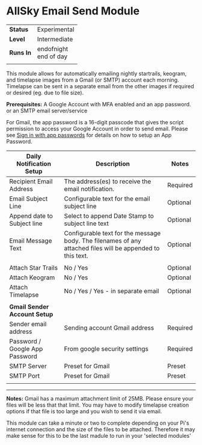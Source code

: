 # AllSky Email Send Module

|||
| ------------ | ------------ |
| **Status**   | Experimental |
| **Level**    | Intermediate |
| **Runs In**  | endofnight <br>end of day   |
|||

This module allows for automatically emailing nightly startrails, keogram, and timelapse images from a Gmail (or SMTP) account each morning. 
Timelapse can be sent in a separate email from the other images if required or desired (eg. due to file size).

**Prerequisites:**
A Google Account with MFA enabled and an app password.
or an SMTP email server/service

For Gmail, the app password is a 16-digit passcode that gives the script permission to access your Google Account in order to send email.
Please see [Sign in with app passwords](https://support.google.com/accounts/answer/185833?hl=en) for details on how to setup an App Password.


|**Daily Notification Setup**   | Description  |Notes|
| ------------                  | ------------ |------------ |
| Recipient Email Address       | The address(es) to receive the email notification.  |Required|
| Email Subject Line            | Configurable text for the email subject line |Optional|
| Append date to Subject line   | Select to append Date Stamp to subject line text |Optional|
| Email Message Text            | Configurable text for the message body.  The filenames of any attached files will be appended to this text.|Optional|
||||
| Attach Star Trails            | No / Yes |Optional|
| Attach Keogram                | No / Yes |Optional|
| Attach Timelapse              | No / Yes / Yes - in separate email |Optional|
||||
| **Gmail Sender Account Setup**|||
| Sender email address          | Sending account Gmail address      | Required |
| Password / Google App Password    | From google security settings |Required|
| SMTP Server                   | Preset for Gmail|Preset|
| SMTP Port                     | Preset for Gmail|Preset|
||||
----------------------

**Notes:**
Gmail has a maximum attachment limit of 25MB.  Please ensure your files will be less that that limit.  You may have to modify timelapse creation options if that file is too large and you wish to send it via email.

This module can take a minute or two to complete depending on your Pi's internet connection and the size of the files to be attached.  Therefore it may make sense for this to be the last madule to run in your 'selected modules'
